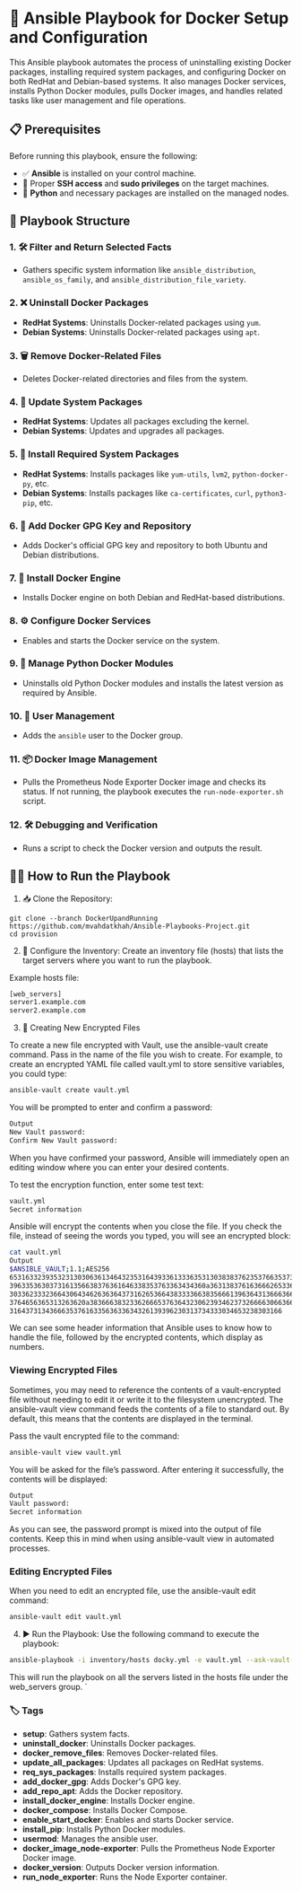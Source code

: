 # 🚀 Ansible Playbook for Docker Setup and Configuration

This Ansible playbook automates the process of uninstalling existing Docker packages, installing required system packages, and configuring Docker on both RedHat and Debian-based systems. It also manages Docker services, installs Python Docker modules, pulls Docker images, and handles related tasks like user management and file operations.

## 📋 Prerequisites

Before running this playbook, ensure the following:

- ✅ **Ansible** is installed on your control machine.
- 🔑 Proper **SSH access** and **sudo privileges** on the target machines.
- 🐍 **Python** and necessary packages are installed on the managed nodes.

## 📂 Playbook Structure

### 1. 🛠️ Filter and Return Selected Facts
- Gathers specific system information like `ansible_distribution`, `ansible_os_family`, and `ansible_distribution_file_variety`.

### 2. ❌ Uninstall Docker Packages
- **RedHat Systems**: Uninstalls Docker-related packages using `yum`.
- **Debian Systems**: Uninstalls Docker-related packages using `apt`.

### 3. 🗑️ Remove Docker-Related Files
- Deletes Docker-related directories and files from the system.

### 4. 🔄 Update System Packages
- **RedHat Systems**: Updates all packages excluding the kernel.
- **Debian Systems**: Updates and upgrades all packages.

### 5. 🧰 Install Required System Packages
- **RedHat Systems**: Installs packages like `yum-utils`, `lvm2`, `python-docker-py`, etc.
- **Debian Systems**: Installs packages like `ca-certificates`, `curl`, `python3-pip`, etc.

### 6. 🔑 Add Docker GPG Key and Repository
- Adds Docker's official GPG key and repository to both Ubuntu and Debian distributions.

### 7. 🐳 Install Docker Engine
- Installs Docker engine on both Debian and RedHat-based distributions.

### 8. ⚙️ Configure Docker Services
- Enables and starts the Docker service on the system.

### 9. 🐍 Manage Python Docker Modules
- Uninstalls old Python Docker modules and installs the latest version as required by Ansible.

### 10. 👤 User Management
- Adds the `ansible` user to the Docker group.

### 11. 📦 Docker Image Management
- Pulls the Prometheus Node Exporter Docker image and checks its status. If not running, the playbook executes the `run-node-exporter.sh` script.

### 12. 🛠️ Debugging and Verification
- Runs a script to check the Docker version and outputs the result.


## 🚀🔥 How to Run the Playbook
1. 📥 Clone the Repository:
```bahs
git clone --branch DockerUpandRunning https://github.com/mvahdatkhah/Ansible-Playbooks-Project.git
cd provision
```

2. 📝 Configure the Inventory: Create an inventory file (hosts) that lists the target servers where you want to run the playbook.

Example hosts file:
```bash
[web_servers]
server1.example.com
server2.example.com
```
3. 🔐 Creating New Encrypted Files

To create a new file encrypted with Vault, use the ansible-vault create command. Pass in the name of the file you wish to create. For example, to create an encrypted YAML file called vault.yml to store sensitive variables, you could type:
```bash
ansible-vault create vault.yml
```
You will be prompted to enter and confirm a password:

```bash
Output
New Vault password: 
Confirm New Vault password:
```

When you have confirmed your password, Ansible will immediately open an editing window where you can enter your desired contents.

To test the encryption function, enter some test text:
```bash
vault.yml
Secret information
```

Ansible will encrypt the contents when you close the file. If you check the file, instead of seeing the words you typed, you will see an encrypted block:
```bash
cat vault.yml
Output
$ANSIBLE_VAULT;1.1;AES256
65316332393532313030636134643235316439336133363531303838376235376635373430336333
3963353630373161356638376361646338353763363434360a363138376163666265336433633664
30336233323664306434626363643731626536643833336638356661396364313666366231616261
3764656365313263620a383666383233626665376364323062393462373266663066366536306163
31643731343666353761633563633634326139396230313734333034653238303166
```
We can see some header information that Ansible uses to know how to handle the file, followed by the encrypted contents, which display as numbers.

### Viewing Encrypted Files
Sometimes, you may need to reference the contents of a vault-encrypted file without needing to edit it or write it to the filesystem unencrypted. The ansible-vault view command feeds the contents of a file to standard out. By default, this means that the contents are displayed in the terminal.

Pass the vault encrypted file to the command:
```bash
ansible-vault view vault.yml
```
You will be asked for the file’s password. After entering it successfully, the contents will be displayed:

```bash
Output
Vault password:
Secret information
```
As you can see, the password prompt is mixed into the output of file contents. Keep this in mind when using ansible-vault view in automated processes.

### Editing Encrypted Files
When you need to edit an encrypted file, use the ansible-vault edit command:

```bash
ansible-vault edit vault.yml
```
4. ▶️ Run the Playbook: Use the following command to execute the playbook:

```bash
ansible-playbook -i inventory/hosts docky.yml -e vault.yml --ask-vault-pass
```

This will run the playbook on all the servers listed in the hosts file under the web_servers group.
`

### 🏷️ Tags

- **setup**: Gathers system facts.
- **uninstall_docker**: Uninstalls Docker packages.
- **docker_remove_files**: Removes Docker-related files.
- **update_all_packages**: Updates all packages on RedHat systems.
- **req_sys_packages**: Installs required system packages.
- **add_docker_gpg**: Adds Docker's GPG key.
- **add_repo_apt**: Adds the Docker repository.
- **install_docker_engine**: Installs Docker engine.
- **docker_compose**: Installs Docker Compose.
- **enable_start_docker**: Enables and starts Docker service.
- **install_pip**: Installs Python Docker modules.
- **usermod**: Manages the ansible user.
- **docker_image_node-exporter**: Pulls the Prometheus Node Exporter Docker image.
- **docker_version**: Outputs Docker version information.
- **run_node_exporter**: Runs the Node Exporter container.
